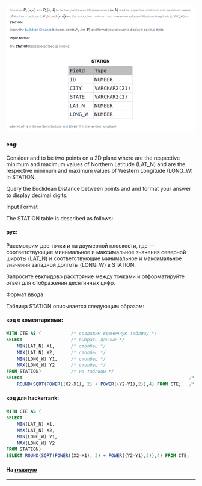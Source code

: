 ### 

<img src="./art/41.png" alt="solution" >

#### eng:
Consider  and  to be two points on a 2D plane where  are the respective minimum and maximum values of Northern Latitude (LAT_N) and  are the respective minimum and maximum values of Western Longitude (LONG_W) in STATION.

Query the Euclidean Distance between points  and  and format your answer to display  decimal digits.

Input Format

The STATION table is described as follows:


#### рус:
Рассмотрим две точки и на двумерной плоскости, где — соответствующие минимальное и максимальное значения северной широты (LAT_N) и соответствующие минимальное и максимальное значения западной долготы (LONG_W) в STATION.

Запросите евклидово расстояние между точками и отформатируйте ответ для отображения десятичных цифр.

Формат ввода

Таблица STATION описывается следующим образом:


#### код с коментариями:
```sql
WITH CTE AS (           /* создадим временную таблицу */
SELECT                  /* выбрать данные */
    MIN(LAT_N) X1,      /* столбец */
    MAX(LAT_N) X2,      /* столбец */
    MIN(LONG_W) Y1,     /* столбец */
    MAX(LONG_W) Y2      /* столбец */
FROM STATION)           /* из таблицы */
SELECT                                                              /* выбрать данные */
    ROUND(SQRT(POWER((X2-X1), 2) + POWER((Y2-Y1),2)),4) FROM CTE;   /* выбрать данные */
```

#### код для hackerrank:
```sql
WITH CTE AS (
SELECT 
    MIN(LAT_N) X1,
    MAX(LAT_N) X2,
    MIN(LONG_W) Y1,
    MAX(LONG_W) Y2
FROM STATION)
SELECT ROUND(SQRT(POWER((X2-X1), 2) + POWER((Y2-Y1),2)),4) FROM CTE;
```


#### На [главную](https://github.com/BEPb/hackerrank_sql#readme)

---
